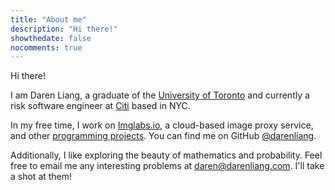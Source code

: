 ```yaml
---
title: "About me"
description: "Hi there!"
showthedate: false
nocomments: true
---
```


Hi there!

I am Daren Liang, a graduate of the [University of Toronto](https://www.utoronto.ca/about-u-of-t) and currently a risk software engineer at [Citi](https://www.citigroup.com) based in NYC.

In my free time, I work on [Imglabs.io](https://www.imglabs.io/), a cloud-based image proxy service, and other [programming projects](/projects). You can find me on
GitHub [@darenliang](https://github.com/darenliang "darenliang's GitHub").

Additionally, I like exploring the beauty of mathematics and probability. Feel free to email me any interesting problems
at [daren@darenliang.com](mailto:daren@darenliang.com). I'll take a shot at them!
